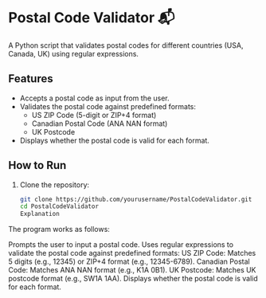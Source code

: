 # Postal Code Validator 📬

A Python script that validates postal codes for different countries (USA, Canada, UK) using regular expressions.

## Features
- Accepts a postal code as input from the user.
- Validates the postal code against predefined formats:
  - US ZIP Code (5-digit or ZIP+4 format)
  - Canadian Postal Code (ANA NAN format)
  - UK Postcode
- Displays whether the postal code is valid for each format.

## How to Run
1. Clone the repository:
   ```bash
   git clone https://github.com/yourusername/PostalCodeValidator.git
   cd PostalCodeValidator
   Explanation
The program works as follows:

Prompts the user to input a postal code.
Uses regular expressions to validate the postal code against predefined formats:
US ZIP Code: Matches 5 digits (e.g., 12345) or ZIP+4 format (e.g., 12345-6789).
Canadian Postal Code: Matches ANA NAN format (e.g., K1A 0B1).
UK Postcode: Matches UK postcode format (e.g., SW1A 1AA).
Displays whether the postal code is valid for each format.
